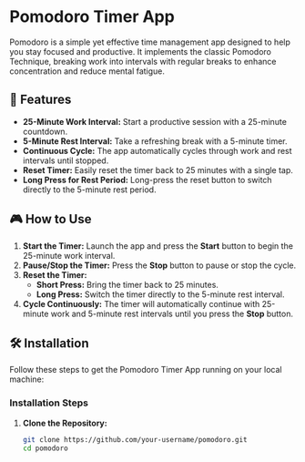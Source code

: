 # Pomodoro Timer App

Pomodoro is a simple yet effective time management app designed to help you stay focused and productive. It implements the classic Pomodoro Technique, breaking work into intervals with regular breaks to enhance concentration and reduce mental fatigue.

## 🚀 Features

- **25-Minute Work Interval:** Start a productive session with a 25-minute countdown.
- **5-Minute Rest Interval:** Take a refreshing break with a 5-minute timer.
- **Continuous Cycle:** The app automatically cycles through work and rest intervals until stopped.
- **Reset Timer:** Easily reset the timer back to 25 minutes with a single tap.
- **Long Press for Rest Period:** Long-press the reset button to switch directly to the 5-minute rest period.

## 🎮 How to Use

1. **Start the Timer:** Launch the app and press the **Start** button to begin the 25-minute work interval.
2. **Pause/Stop the Timer:** Press the **Stop** button to pause or stop the cycle.
3. **Reset the Timer:**
   - **Short Press:** Bring the timer back to 25 minutes.
   - **Long Press:** Switch the timer directly to the 5-minute rest interval.
4. **Cycle Continuously:** The timer will automatically continue with 25-minute work and 5-minute rest intervals until you press the **Stop** button.

## 🛠 Installation

Follow these steps to get the Pomodoro Timer App running on your local machine:

### Installation Steps

1. **Clone the Repository:**

   ```bash
   git clone https://github.com/your-username/pomodoro.git
   cd pomodoro
